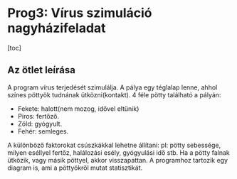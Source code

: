 # Prog3: Vírus szimuláció nagyházifeladat

[toc]

## Az ötlet leírása

A program vírus terjedését szimulálja. A pálya egy téglalap lenne, ahhol színes pöttyök tudnának ütközni(kontakt). 4 féle pötty található a pályán:

- Fekete: halott(nem mozog, idővel eltűnik)
-  Piros: fertőző.
-  Zöld: gyógyult.
-  Fehér: semleges. 

A különböző faktorokat csúszkákkal lehetne állítani: pl: pötty sebessége, milyen eséllyel fertőz, halálozási esély, gyógyulási idő stb. Ha a pötty falnak ütközik, vagy másik pöttyel, akkor visszapattan. A programhoz tartozik egy diagram is, ami a pöttyökről mutat statisztikát.